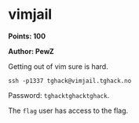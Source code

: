 # vimjail
**Points: 100**

**Author: PewZ**

Getting out of vim sure is hard.

```
ssh -p1337 tghack@vimjail.tghack.no
```

Password: `tghacktghacktghack`.


The `flag` user has access to the flag.
